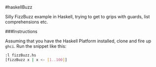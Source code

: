 #haskellBuzz

Silly FizzBuzz example in Haskell, trying to get to grips with guards, list comprehensions etc.

###Instructions

Assuming that you have the Haskell Platform installed, clone and fire up `ghci`.
Run the snippet like this:

```sh
:l fizzBuzz.hs
[fizzBuzz x | x <- [1..100]]
```
